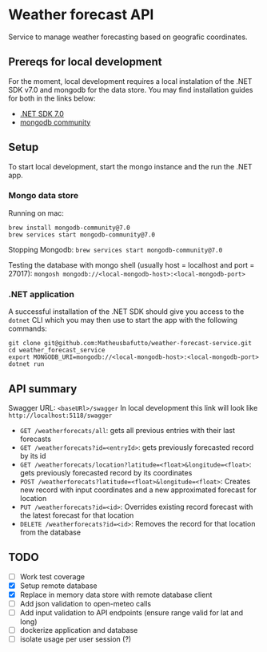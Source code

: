 # Weather forecast API

Service to manage weather forecasting based on geografic coordinates.

## Prereqs for local development

For the moment, local development requires a local instalation of the .NET SDK v7.0 and mongodb for the data store. You may find installation guides for both in the links below:

- [.NET SDK 7.0](https://learn.microsoft.com/en-us/dotnet/core/install/)
- [mongodb community](https://www.mongodb.com/docs/manual/administration/install-community/#std-label-install-mdb-community-edition)

## Setup

To start local development, start the mongo instance and the run the .NET app.

### Mongo data store

Running on mac:
```
brew install mongodb-community@7.0
brew services start mongodb-community@7.0
```

Stopping Mongodb: `brew services start mongodb-community@7.0`

Testing the database with mongo shell (usually host = localhost and port = 27017): `mongosh mongodb://<local-mongodb-host>:<local-mongodb-port>`

### .NET application

A successful installation of the .NET SDK should give you access to the `dotnet` CLI which you may then use to start the app with the following commands:

```
git clone git@github.com:Matheusbafutto/weather-forecast-service.git
cd weather_forecast_service
export MONGODB_URI=mongodb://<local-mongodb-host>:<local-mongodb-port>
dotnet run
```

## API summary

Swagger URL: `<baseURl>/swagger`
In local development this link will look like `http://localhost:5118/swagger`

- `GET /weatherforecats/all`: gets all previous entries with their last forecasts
- `GET /weatherforecats?id=<entryId>`: gets previously forecasted record by its id
- `GET /weatherforecats/location?latitude=<float>&longitude=<float>`: gets previously forecasted record by its coordinates
- `POST /weatherforecats?latitude=<float>&longitude=<float>`: Creates new record with input coordinates and a new approximated forecast for location
- `PUT /weatherforecats?id=<id>`: Overrides existing record forecast with the latest forecast for that location
- `DELETE /weatherforecats?id=<id>`: Removes the record for that location from the database

## TODO

- [ ] Work test coverage
- [x] Setup remote database
- [x] Replace in memory data store with remote database client
- [ ] Add json validation to open-meteo calls
- [ ] Add input validation to API endpoints (ensure range valid for lat and long)
- [ ] dockerize application and database
- [ ] isolate usage per user session (?)
